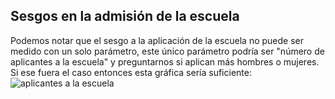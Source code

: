 ## Sesgos en la admisión de la escuela

Podemos notar que el sesgo a la aplicación de la escuela no puede ser medido con un solo 
parámetro, este único parámetro podría ser "número de aplicantes a la escuela" y 
preguntarnos si aplican más hombres o mujeres. Si ese fuera el caso entonces
esta gráfica sería suficiente: 
![aplicantes a la escuela](aplicantesporgenero.png)